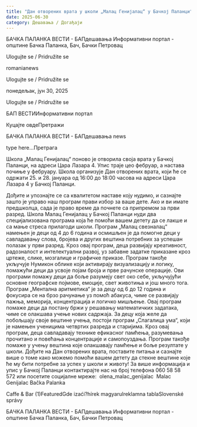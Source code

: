 ```yaml
---
title: "Дан отворених врата у школи „Малац Генијалац“ у Бачкој Паланци"
date: 2025-06-30
category: Дешавања / Догађаји
---
```


БАЧКА ПАЛАНКА ВЕСТИ - БАПдешавања Информативни портал - општине Бачка Паланка, Бач, Бачки Петровац

Ulogujte se / Pridružite se

romanianews

Ulogujte se / Pridružite se

понедељак, јун 30, 2025

Ulogujte se / Pridružite se

БАП ВЕСТИИнформативни портал

Куцајте овдеПретражи

БАЧКА ПАЛАНКА ВЕСТИ - БАПдешавања news

type here...Претрага

Школа „Малац Генијалац“ поново је отворила своја врата у Бачкој Паланци, на адреси Цара Лазара 4. Упис траје цео фебруар, а настава почиње у фебруару. Школа организује Дан отворених врата, који ће се одржати 25. и 28. јануара од 16:00 до 18:00 часова на адреси Цара Лазара 4 у Бачкој Паланци.





Дођите и упознајте се са квалитетом наставе коју нудимо, и сазнајте зашто је управо наш програм прави избор за ваше дете.
Ако и ви имате предшколца, сада је право време да почнете са припремом за први разред. Школа Малац Генијалац у Бачкој Паланци нуди два специјализована програма која ће помоћи вашем детету да се лакше и са мање стреса прилагоди школи.
Програм „Малац свезналац“ намењен је деци од 4 до 6 година и осмишљен је да помогне деци у савладавању слова, бројева и других вештина потребних за успешан полазак у први разред. Кроз овај програм, деца развијају креативност, радозналост и интелектуални развој, уз забавне задатке приказане кроз цртеже, слике, мозгалице и графичке приказе. Програм такође укључује Нумикон облике који активирају визуализацију и логику, помажући деци да усвоје појам броја и прве рачунске операције.
Ови програми помажу деци да боље разумеју свет око себе, укључујући основне географске појмове, емоције, свет животиња и још много тога.
Програм „Ментална аритметика“ је за децу од 6 до 12 година и фокусира се на брзо рачунање уз помоћ абакуса, чиме се развијају пажња, меморија, концентрација и логичко мишљење. Овај програм помаже деци да постану бржи у решавању математичких задатака, чиме се олакшава учење нових садржаја.
За децу која желе да побољшају своје вештине учења, постоји програм „Слагалица ума“, који је намењен ученицима четвртих разреда и старијима. Кроз овај програм, деца савладавају технике ефикасног памћења, разумевања прочитано и повећања концентрације и самопоуздања. Програм такође помаже у учењу вештина које олакшавају памћење и боље резултате у школи.
Дођите на Дан отворених врата, поставите питања и сазнајте више о томе како можемо помоћи вашем детету да стекне вештине које ће му бити потребне за успех у школи и животу!
За више информација и упис у Бачкој Паланци контактирајте нас на број телефона 060 58 58 572 или посетите социјалне мреже:
 olena_malac_genijalac
 Malac Genijalac Bačka Palanka

Caffe & Bar (1)FeaturedGde izaći?hírek magyarulreklamna tablaSlovenské správy

БАЧКА ПАЛАНКА ВЕСТИ - БАПдешавања Информативни портал - општине Бачка Паланка, Бач, Бачки Петровац

